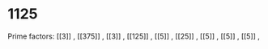 # 1125

Prime factors: [[3]] , [[375]] , [[3]] , [[125]] , [[5]] , [[25]] , [[5]] , [[5]] , [[5]] , 